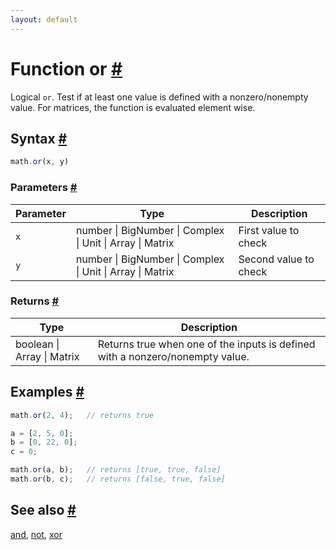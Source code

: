 ```yaml
---
layout: default
---
```


<!-- Note: This file is automatically generated from source code comments. Changes made in this file will be overridden. -->

<h1 id="function-or">Function or <a href="#function-or" title="Permalink">#</a></h1>

Logical `or`. Test if at least one value is defined with a nonzero/nonempty value.
For matrices, the function is evaluated element wise.


<h2 id="syntax">Syntax <a href="#syntax" title="Permalink">#</a></h2>

```js
math.or(x, y)
```

<h3 id="parameters">Parameters <a href="#parameters" title="Permalink">#</a></h3>

Parameter | Type | Description
--------- | ---- | -----------
`x` | number &#124; BigNumber &#124; Complex &#124; Unit &#124; Array &#124; Matrix | First value to check
`y` | number &#124; BigNumber &#124; Complex &#124; Unit &#124; Array &#124; Matrix | Second value to check

<h3 id="returns">Returns <a href="#returns" title="Permalink">#</a></h3>

Type | Description
---- | -----------
boolean &#124; Array &#124; Matrix |  Returns true when one of the inputs is defined with a nonzero/nonempty value.


<h2 id="examples">Examples <a href="#examples" title="Permalink">#</a></h2>

```js
math.or(2, 4);   // returns true

a = [2, 5, 0];
b = [0, 22, 0];
c = 0;

math.or(a, b);   // returns [true, true, false]
math.or(b, c);   // returns [false, true, false]
```


<h2 id="see-also">See also <a href="#see-also" title="Permalink">#</a></h2>

[and](and.html),
[not](not.html),
[xor](xor.html)
